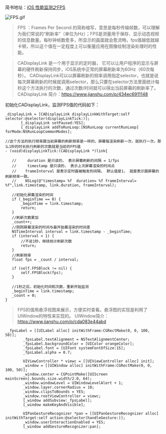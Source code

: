 
简书地址：[iOS 性能监测之FPS](https://www.jianshu.com/p/a3a4b060b9fd)

![FPS.gif](https://upload-images.jianshu.io/upload_images/1708447-aee78de2f47afe7d.gif?imageMogr2/auto-orient/strip)

>FPS ：Frames Per Second 的简称缩写，意思是每秒传输帧数，可以理解为我们常说的“刷新率”（单位为Hz）；FPS是测量用于保存、显示动态视频的信息数量。每秒钟帧数愈多，所显示的画面就会愈流畅，fps值越低就越卡顿，所以这个值在一定程度上可以衡量应用在图像绘制渲染处理时的性能。

> CADisplayLink 是一个用于显示的定时器，  它可以让用户程序的显示与屏幕的硬件刷新保持同步，iOS系统中正常的屏幕刷新率为60Hz（60次每秒）。 
CADisplayLink可以以屏幕刷新的频率调用指定selector，也就是说每次屏幕刷新的时候就调用selector，那么只要在selector方法里面统计每秒这个方法执行的次数，通过次数/时间就可以得出当前屏幕的刷新率了。
CADisplayLink 简介：https://www.jianshu.com/p/434ec6911148

初始化CADisplayLink，监测FPS值的代码如下：

 ```
 _displayLink = [CADisplayLink displayLinkWithTarget:self selector:@selector(displayLinkTick:)];
        [_displayLink setPaused:YES];
        [_displayLink addToRunLoop:[NSRunLoop currentRunLoop] forMode:NSRunLoopCommonModes];

//这个方法的执行频率跟当前屏幕的刷新频率是一样的，屏幕每渲染刷新一次，就执行一次，那么1秒的时长执行刷新的次数就是当前的FPS值
- (void)displayLinkTick:(CADisplayLink *)link{
    
    //     duration 是只读的， 表示屏幕刷新的间隔 = 1/fps
    //     timestamp 是只读的， 表示上次屏幕渲染的时间点
    //    frameInterval 是表示定时器被触发的间隔， 默认值是1， 就是表示跟屏幕的刷新频率一致。
    //    NSLog(@"timestamp= %f  duration= %f frameInterval= %f",link.timestamp, link.duration, frameInterval);
    
    //初始化屏幕渲染的时间
    if (_beginTime == 0) {
        _beginTime = link.timestamp;
        return;
    }
    //刷新次数累加
    _count++;
    //刚刚屏幕渲染的时间与最开始幕渲染的时间差
    NSTimeInterval interval = link.timestamp - _beginTime;
    if (interval < 1) {
        //不足1秒，继续统计刷新次数
        return;
    }
    //刷新频率
    float fps = _count / interval;
    
    if (self.FPSBlock != nil) {
        self.FPSBlock(fps);
    }

    //1秒之后，初始化时间和次数，重新开始监测
    _beginTime = link.timestamp;
    _count = 0;
}
```

> FPS的值用悬浮视图来展示，方便实时查看。悬浮图的实现是利用了UIWindow的特性来实现的。
UIWindow简介： https://www.jianshu.com/p/cda083e44abd

```
 _fpsLabel = [[UILabel alloc] initWithFrame:CGRectMake(0, 0, 100, 50)];
        _fpsLabel.textAlignment = NSTextAlignmentCenter;
        _fpsLabel.backgroundColor = [UIColor orangeColor];
        _fpsLabel.font = [UIFont systemFontOfSize:15];
        _fpsLabel.alpha = 0.7;
        
        UIViewController * viewc = [[UIViewController alloc] init];
        _window = [[UIWindow alloc] initWithFrame:CGRectMake(0, 0, 100, 50)];
        _window.center = CGPointMake([UIScreen mainScreen].bounds.size.width/2.0, 64);
        _window.windowLevel = UIWindowLevelAlert + 1;
        _window.layer.cornerRadius = 10;
        _window.clipsToBounds = YES;
        _window.rootViewController = viewc;
        [_window addSubview:_fpsLabel];
        [_window makeKeyAndVisible];
        
        UIPanGestureRecognizer *pan = [[UIPanGestureRecognizer alloc] initWithTarget:self action:@selector(handleGesture:)];
        _window.userInteractionEnabled = YES;
        [_window addGestureRecognizer:pan];
```
